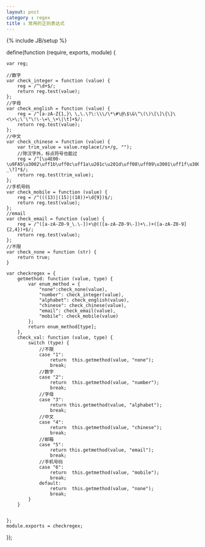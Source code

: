 ```yaml
---
layout: post
category : regex
title : 常用的正则表达式
---
```

{% include JB/setup %}


define(function (require, exports, module) {

    var reg;

    //数字
    var check_integer = function (value) {
        reg = /^\d+$/;
        return reg.test(value);
    };
    //字母
    var check_english = function (value) {
        reg = /^[a-zA-Z{1,}\ \,\.\?\:\\\/\*\#\@\$\&\^\(\)\[\]\{\}\<\>\;\'\"\!\-\=\_\+\|\t]+$/;
        return reg.test(value);
    };
    //中文
    var check_chinese = function (value) {
        var trim_value = value.replace(/s+/g, "");
        //除汉字外，标点符号也能过
        reg = /^[\u4E00-\u9FA5\u3002\uff1b\uff0c\uff1a\u201c\u201d\uff08\uff09\u3001\uff1f\u300a\u300b,\.;\-_\?]*$/;
        return reg.test(trim_value);
    };
    //手机号码
    var check_mobile = function (value) {
        reg = /^(((13)|(15)|(18))+\d{9})$/;
        return reg.test(value);
    };
    //email
    var check_email = function (value) {
        reg = /^([a-zA-Z0-9_\.\-])+\@(([a-zA-Z0-9\-])+\.)+([a-zA-Z0-9]{2,4})+$/;
        return reg.test(value);
    };
    //不限
    var check_none = function (str) {
        return true;
    }

    var checkregex = {
        getmethod: function (value, type) {
            var enum_method = {
                "none":check_none(value),
                "number": check_integer(value),
                "alphabet": check_english(value),
                "chinese": check_chinese(value),
                "email": check_email(value),
                "mobile": check_mobile(value)
            };
            return enum_method[type];
        },
        check_val: function (value, type) {
            switch (type) {
                //不限
                case "1":
                    return  this.getmethod(value, "none");
                    break;
                //数字
                case "2":
                    return  this.getmethod(value, "number");
                    break;
                //字母
                case "3":
                    return this.getmethod(value, "alphabet");
                    break;
                //中文
                case "4":
                    return  this.getmethod(value, "chinese");
                    break;
                //邮箱
                case "5":
                    return this.getmethod(value, "email");
                    break;
                //手机号码
                case "6":
                    return  this.getmethod(value, "mobile");
                    break;
                default:
                    return  this.getmethod(value, "none");
                    break;
            }
        }


    };
    module.exports = checkregex;


});